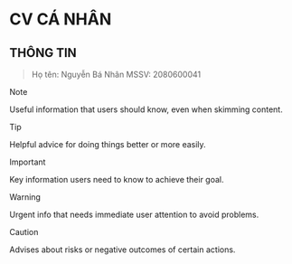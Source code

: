 # CV CÁ NHÂN
## THÔNG TIN

> Họ tên: Nguyễn Bá Nhân
> MSSV: 2080600041

> [!NOTE]
> Useful information that users should know, even when skimming content.

> [!TIP]
> Helpful advice for doing things better or more easily.

> [!IMPORTANT]
> Key information users need to know to achieve their goal.

> [!WARNING]
> Urgent info that needs immediate user attention to avoid problems.

> [!CAUTION]
> Advises about risks or negative outcomes of certain actions.